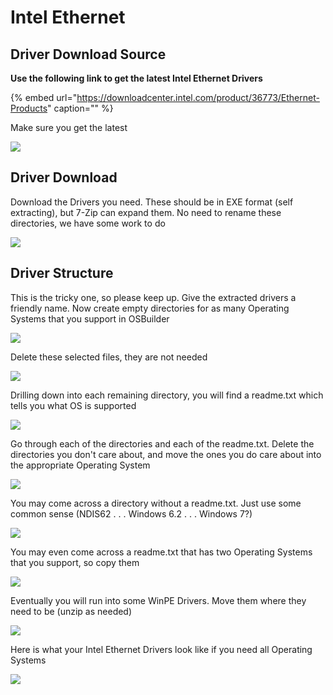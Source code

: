 # Intel Ethernet

## Driver Download Source

**Use the following link to get the latest Intel Ethernet Drivers**

{% embed url="https://downloadcenter.intel.com/product/36773/Ethernet-Products" caption="" %}

Make sure you get the latest

![](../../../.gitbook/assets/image%20%287%29.png)

## Driver Download

Download the Drivers you need. These should be in EXE format \(self extracting\), but 7-Zip can expand them. No need to rename these directories, we have some work to do

![](../../../.gitbook/assets/image%20%288%29.png)

## Driver Structure

This is the tricky one, so please keep up. Give the extracted drivers a friendly name. Now create empty directories for as many Operating Systems that you support in OSBuilder

![](../../../.gitbook/assets/image%20%2857%29.png)

Delete these selected files, they are not needed

![](../../../.gitbook/assets/image%20%2883%29.png)

Drilling down into each remaining directory, you will find a readme.txt which tells you what OS is supported

![](../../../.gitbook/assets/image%20%2889%29.png)

Go through each of the directories and each of the readme.txt. Delete the directories you don't care about, and move the ones you do care about into the appropriate Operating System

![](../../../.gitbook/assets/image%20%2850%29.png)

You may come across a directory without a readme.txt. Just use some common sense \(NDIS62 . . . Windows 6.2 . . . Windows 7?\)

![](../../../.gitbook/assets/image%20%2815%29.png)

You may even come across a readme.txt that has two Operating Systems that you support, so copy them

![](../../../.gitbook/assets/image%20%28163%29.png)

Eventually you will run into some WinPE Drivers. Move them where they need to be \(unzip as needed\)

![](../../../.gitbook/assets/image%20%28145%29.png)

Here is what your Intel Ethernet Drivers look like if you need all Operating Systems

![](../../../.gitbook/assets/image%20%2839%29.png)


